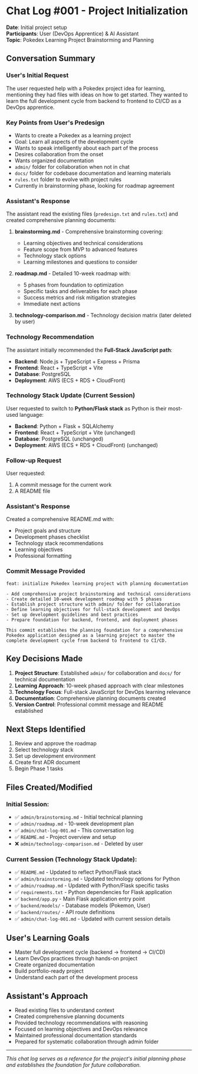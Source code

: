# Chat Log #001 - Project Initialization

**Date**: Initial project setup  
**Participants**: User (DevOps Apprentice) & AI Assistant  
**Topic**: Pokedex Learning Project Brainstorming and Planning

## Conversation Summary

### User's Initial Request
The user requested help with a Pokedex project idea for learning, mentioning they had files with ideas on how to get started. They wanted to learn the full development cycle from backend to frontend to CI/CD as a DevOps apprentice.

### Key Points from User's Predesign
- Wants to create a Pokedex as a learning project
- Goal: Learn all aspects of the development cycle
- Wants to speak intelligently about each part of the process
- Desires collaboration from the onset
- Wants organized documentation
- `admin/` folder for collaboration when not in chat
- `docs/` folder for codebase documentation and learning materials
- `rules.txt` folder to evolve with project rules
- Currently in brainstorming phase, looking for roadmap agreement

### Assistant's Response
The assistant read the existing files (`predesign.txt` and `rules.txt`) and created comprehensive planning documents:

1. **brainstorming.md** - Comprehensive brainstorming covering:
   - Learning objectives and technical considerations
   - Feature scope from MVP to advanced features
   - Technology stack options
   - Learning milestones and questions to consider

2. **roadmap.md** - Detailed 10-week roadmap with:
   - 5 phases from foundation to optimization
   - Specific tasks and deliverables for each phase
   - Success metrics and risk mitigation strategies
   - Immediate next actions

3. **technology-comparison.md** - Technology decision matrix (later deleted by user)

### Technology Recommendation
The assistant initially recommended the **Full-Stack JavaScript path**:
- **Backend**: Node.js + TypeScript + Express + Prisma
- **Frontend**: React + TypeScript + Vite
- **Database**: PostgreSQL
- **Deployment**: AWS (ECS + RDS + CloudFront)

### Technology Stack Update (Current Session)
User requested to switch to **Python/Flask stack** as Python is their most-used language:
- **Backend**: Python + Flask + SQLAlchemy
- **Frontend**: React + TypeScript + Vite (unchanged)
- **Database**: PostgreSQL (unchanged)
- **Deployment**: AWS (ECS + RDS + CloudFront) (unchanged)

### Follow-up Request
User requested:
1. A commit message for the current work
2. A README file

### Assistant's Response
Created a comprehensive README.md with:
- Project goals and structure
- Development phases checklist
- Technology stack recommendations
- Learning objectives
- Professional formatting

### Commit Message Provided
```
feat: initialize Pokedex learning project with planning documentation

- Add comprehensive project brainstorming and technical considerations
- Create detailed 10-week development roadmap with 5 phases
- Establish project structure with admin/ folder for collaboration
- Define learning objectives for full-stack development and DevOps
- Set up development guidelines and best practices
- Prepare foundation for backend, frontend, and deployment phases

This commit establishes the planning foundation for a comprehensive
Pokedex application designed as a learning project to master the
complete development cycle from backend to frontend to CI/CD.
```

## Key Decisions Made

1. **Project Structure**: Established `admin/` for collaboration and `docs/` for technical documentation
2. **Learning Approach**: 10-week phased approach with clear milestones
3. **Technology Focus**: Full-stack JavaScript for DevOps learning relevance
4. **Documentation**: Comprehensive planning documents created
5. **Version Control**: Professional commit message and README established

## Next Steps Identified

1. Review and approve the roadmap
2. Select technology stack
3. Set up development environment
4. Create first ADR document
5. Begin Phase 1 tasks

## Files Created/Modified

### Initial Session:
- ✅ `admin/brainstorming.md` - Initial technical planning
- ✅ `admin/roadmap.md` - 10-week development plan
- ✅ `admin/chat-log-001.md` - This conversation log
- ✅ `README.md` - Project overview and setup
- ❌ `admin/technology-comparison.md` - Deleted by user

### Current Session (Technology Stack Update):
- ✅ `README.md` - Updated to reflect Python/Flask stack
- ✅ `admin/brainstorming.md` - Updated technology options for Python
- ✅ `admin/roadmap.md` - Updated with Python/Flask specific tasks
- ✅ `requirements.txt` - Python dependencies for Flask application
- ✅ `backend/app.py` - Main Flask application entry point
- ✅ `backend/models/` - Database models (Pokemon, User)
- ✅ `backend/routes/` - API route definitions
- ✅ `admin/chat-log-001.md` - Updated with current session details

## User's Learning Goals

- Master full development cycle (backend → frontend → CI/CD)
- Learn DevOps practices through hands-on project
- Create organized documentation
- Build portfolio-ready project
- Understand each part of the development process

## Assistant's Approach

- Read existing files to understand context
- Created comprehensive planning documents
- Provided technology recommendations with reasoning
- Focused on learning objectives and DevOps relevance
- Maintained professional documentation standards
- Prepared for systematic collaboration through admin folder

---

*This chat log serves as a reference for the project's initial planning phase and establishes the foundation for future collaboration.*
